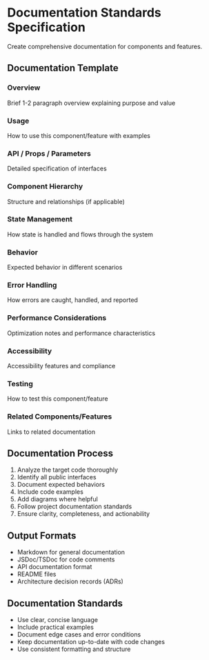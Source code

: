# Documentation Standards Specification

Create comprehensive documentation for components and features.

## Documentation Template

### Overview
Brief 1-2 paragraph overview explaining purpose and value

### Usage
How to use this component/feature with examples

### API / Props / Parameters
Detailed specification of interfaces

### Component Hierarchy
Structure and relationships (if applicable)

### State Management
How state is handled and flows through the system

### Behavior
Expected behavior in different scenarios

### Error Handling
How errors are caught, handled, and reported

### Performance Considerations
Optimization notes and performance characteristics

### Accessibility
Accessibility features and compliance

### Testing
How to test this component/feature

### Related Components/Features
Links to related documentation

## Documentation Process
1. Analyze the target code thoroughly
2. Identify all public interfaces
3. Document expected behaviors
4. Include code examples
5. Add diagrams where helpful
6. Follow project documentation standards
7. Ensure clarity, completeness, and actionability

## Output Formats
- Markdown for general documentation
- JSDoc/TSDoc for code comments
- API documentation format
- README files
- Architecture decision records (ADRs)

## Documentation Standards
- Use clear, concise language
- Include practical examples
- Document edge cases and error conditions
- Keep documentation up-to-date with code changes
- Use consistent formatting and structure